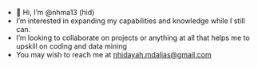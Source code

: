 - 👋 Hi, I’m @nhma13 (hid)
- I’m interested in expanding my capabilities and knowledge while I still can. 
- I’m looking to collaborate on projects or anything at all that helps me to upskill on coding and data mining
- You may wish to reach me at nhidayah.mdalias@gmail.com 

<!---
nhma13/nhma13 is a ✨ special ✨ repository because its `README.md` (this file) appears on your GitHub profile.
You can click the Preview link to take a look at your changes.
--->

